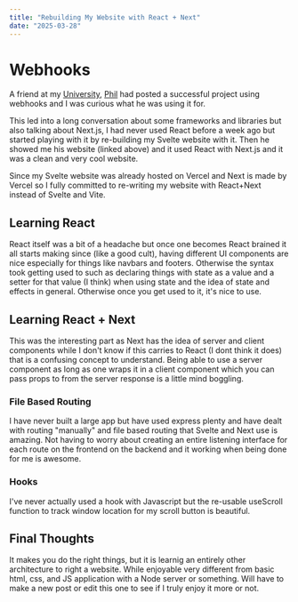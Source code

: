 ```yaml
---
title: "Rebuilding My Website with React + Next"
date: "2025-03-28"
---
```

# Webhooks

A friend at my [University](https://www.charlotte.edu/), [Phil](https://pvi.sh) had posted a successful project using webhooks and I was curious what he was using it for.

This led into a long conversation about some frameworks and libraries but also talking about Next.js, I had never used React before a week ago but started playing with it by re-building my Svelte website with it. Then he showed me his website (linked above) and it used React with Next.js and it was a clean and very cool website. 

Since my Svelte website was already hosted on Vercel and Next is made by Vercel so I fully committed to re-writing my website with React+Next instead of Svelte and Vite.

## Learning React

React itself was a bit of a headache but once one becomes React brained it all starts making since (like a good cult), having different UI components are nice especially for things like navbars and footers. Otherwise the syntax took getting used to such as declaring things with state as a value and a setter for that value (I think) when using state and the idea of state and effects in general. Otherwise once you get used to it, it's nice to use.

## Learning React + Next

This was the interesting part as Next has the idea of server and client components while I don't know if this carries to React (I dont think it does) that is a confusing concept to understand. Being able to use a server component as long as one wraps it in a client component which you can pass props to from the server response is a little mind boggling. 

### File Based Routing

I have never built a large app but have used express plenty and have dealt with routing "manually" and file based routing that Svelte and Next use is amazing. Not having to worry about creating an entire listening interface for each route on the frontend on the backend and it working when being done for me is awesome.

### Hooks

I've never actually used a hook with Javascript but the re-usable useScroll function to track window location for my scroll button is beautiful.

## Final Thoughts

It makes you do the right things, but it is learnig an entirely other architecture to right a website. While enjoyable very different from basic html, css, and JS application with a Node server or something. Will have to make a new post or edit this one to see if I truly enjoy it more or not.